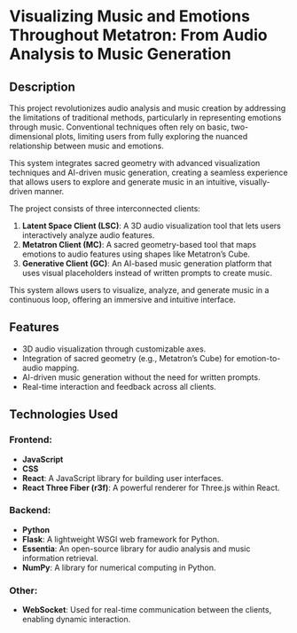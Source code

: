 # Visualizing Music and Emotions Throughout Metatron: From Audio Analysis to Music Generation

## Description
This project revolutionizes audio analysis and music creation by addressing the limitations of traditional methods, particularly in representing emotions through music. Conventional techniques often rely on basic, two-dimensional plots, limiting users from fully exploring the nuanced relationship between music and emotions.

This system integrates sacred geometry with advanced visualization techniques and AI-driven music generation, creating a seamless experience that allows users to explore and generate music in an intuitive, visually-driven manner.

The project consists of three interconnected clients:

1. **Latent Space Client (LSC)**: A 3D audio visualization tool that lets users interactively analyze audio features.
2. **Metatron Client (MC)**: A sacred geometry-based tool that maps emotions to audio features using shapes like Metatron’s Cube.
3. **Generative Client (GC)**: An AI-based music generation platform that uses visual placeholders instead of written prompts to create music.

This system allows users to visualize, analyze, and generate music in a continuous loop, offering an immersive and intuitive interface.

## Features
- 3D audio visualization through customizable axes.
- Integration of sacred geometry (e.g., Metatron’s Cube) for emotion-to-audio mapping.
- AI-driven music generation without the need for written prompts.
- Real-time interaction and feedback across all clients.

## Technologies Used

### Frontend:
- **JavaScript**
- **CSS**
- **React**: A JavaScript library for building user interfaces.
- **React Three Fiber (r3f)**: A powerful renderer for Three.js within React.

### Backend:
- **Python**
- **Flask**: A lightweight WSGI web framework for Python.
- **Essentia**: An open-source library for audio analysis and music information retrieval.
- **NumPy**: A library for numerical computing in Python.

### Other:
- **WebSocket**: Used for real-time communication between the clients, enabling dynamic interaction.
